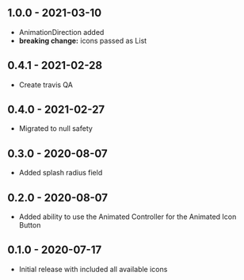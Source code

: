 ## 1.0.0 - 2021-03-10

* AnimationDirection added
* **breaking change:** icons passed as List

## 0.4.1 - 2021-02-28

* Create travis QA

## 0.4.0 - 2021-02-27

* Migrated to null safety

## 0.3.0 - 2020-08-07

* Added splash radius field

## 0.2.0 - 2020-08-07

* Added ability to use the Animated Controller for the Animated Icon Button

## 0.1.0 - 2020-07-17

* Initial release with included all available icons
